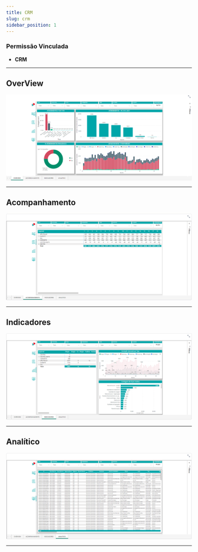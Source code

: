 ```yaml
---
title: CRM
slug: crm
sidebar_position: 1
---
```

### Permissão Vinculada

- **CRM**
---

## OverView

![Alt text](image.png)

---

## Acompanhamento

![Alt text](image-1.png)

---

## Indicadores

![Alt text](image-4.png)

---

## Analítico

![Alt text](image-5.png)

---